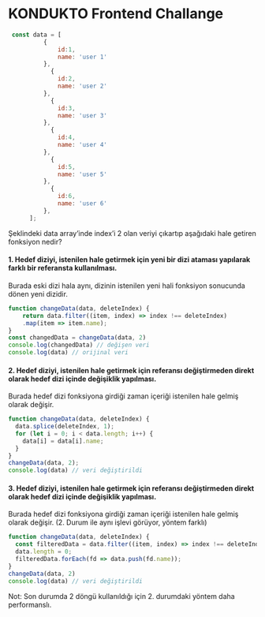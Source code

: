 
# KONDUKTO Frontend Challange 






```javascript
 const data = [
          {
              id:1,
              name: 'user 1'
          },
            {
              id:2,
              name: 'user 2'
          },
            {
              id:3,
              name: 'user 3'
          },
            {
              id:4,
              name: 'user 4'
          },
            {
              id:5,
              name: 'user 5'
          },
            {
              id:6,
              name: 'user 6'
          },
      ];


```

Şeklindeki data array’inde index’i 2 olan veriyi çıkartıp aşağıdaki hale getiren
fonksiyon nedir?


#### 1. Hedef diziyi, istenilen hale getirmek için yeni bir dizi ataması yapılarak farklı bir referansta kullanılması.

Burada eski dizi hala aynı, 
dizinin istenilen yeni hali fonksiyon sonucunda dönen yeni dizidir.
```javascript
function changeData(data, deleteIndex) {
    return data.filter((item, index) => index !== deleteIndex)
    .map(item => item.name);
}
const changedData = changeData(data, 2)
console.log(changedData) // değişen veri
console.log(data) // orijinal veri

```

#### 2. Hedef diziyi, istenilen hale getirmek için referansı değiştirmeden direkt olarak hedef dizi içinde değişiklik yapılması.

Burada hedef dizi fonksiyona girdiği zaman içeriği istenilen hale gelmiş olarak değişir.
```javascript
function changeData(data, deleteIndex) {
  data.splice(deleteIndex, 1);
  for (let i = 0; i < data.length; i++) {
    data[i] = data[i].name;
  }
}
changeData(data, 2);
console.log(data) // veri değiştirildi
```


#### 3. Hedef diziyi, istenilen hale getirmek için referansı değiştirmeden direkt olarak hedef dizi içinde değişiklik yapılması.

Burada hedef dizi fonksiyona girdiği zaman içeriği istenilen hale gelmiş olarak değişir. (2. Durum ile aynı işlevi görüyor, yöntem farklı)
```javascript
function changeData(data, deleteIndex) {
  const filteredData = data.filter((item, index) => index !== deleteIndex);
  data.length = 0;
  filteredData.forEach(fd => data.push(fd.name));
}
changeData(data, 2)
console.log(data) // veri değiştirildi
```

Not: Son durumda 2 döngü kullanıldığı için 2. durumdaki yöntem daha performanslı.